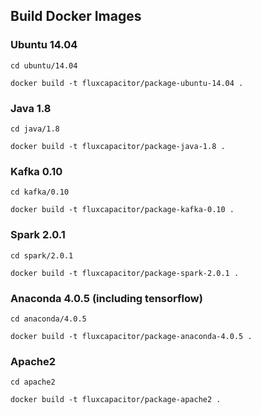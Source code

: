 ## Build Docker Images

### Ubuntu 14.04
```
cd ubuntu/14.04

docker build -t fluxcapacitor/package-ubuntu-14.04 .
```

### Java 1.8
```
cd java/1.8

docker build -t fluxcapacitor/package-java-1.8 .
```

### Kafka 0.10
```
cd kafka/0.10

docker build -t fluxcapacitor/package-kafka-0.10 .
```

### Spark 2.0.1
```
cd spark/2.0.1

docker build -t fluxcapacitor/package-spark-2.0.1 .
```

### Anaconda 4.0.5 (including tensorflow)
```
cd anaconda/4.0.5

docker build -t fluxcapacitor/package-anaconda-4.0.5 .
```

### Apache2
```
cd apache2

docker build -t fluxcapacitor/package-apache2 .
```
